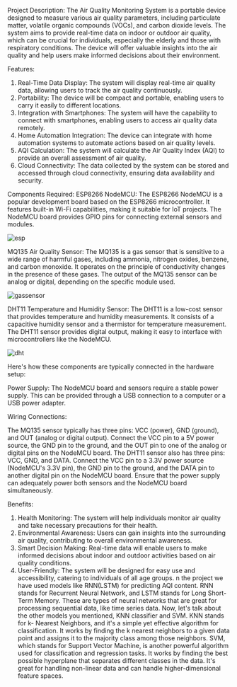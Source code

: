 
Project Description:
The Air Quality Monitoring System is a portable device designed to measure various air quality parameters, including particulate matter, volatile organic compounds (VOCs), and carbon dioxide levels. The system aims to provide real-time data on indoor or outdoor air quality, which can be crucial for individuals, especially the elderly and those with respiratory conditions. The device will offer valuable insights into the air quality and help users make informed decisions about their environment.

Features:
1. Real-Time Data Display: The system will display real-time air quality data, allowing users to track the air quality continuously.
2. Portability: The device will be compact and portable, enabling users to carry it easily to different locations.
3. Integration with Smartphones: The system will have the capability to connect with smartphones, enabling users to access air quality data remotely.
4. Home Automation Integration: The device can integrate with home automation systems to automate actions based on air quality levels.
5. AQI Calculation: The system will calculate the Air Quality Index (AQI) to provide an overall assessment of air quality.
6. Cloud Connectivity: The data collected by the system can be stored and accessed through cloud connectivity, ensuring data availability and security.

Components Required:
ESP8266 NodeMCU: The ESP8266 NodeMCU is a popular development board based on the ESP8266 microcontroller. It features built-in Wi-Fi capabilities, making it suitable for IoT projects. The NodeMCU board provides GPIO pins for connecting external sensors and modules.

![esp](https://github.com/shivamuppal2318/air-quality-monitoring-/assets/156002273/c657d01a-79ca-4491-b035-5029ae20b72c)


MQ135 Air Quality Sensor: The MQ135 is a gas sensor that is sensitive to a wide range of harmful gases, including ammonia, nitrogen oxides, benzene, and carbon monoxide. It operates on the principle of conductivity changes in the presence of these gases. The output of the MQ135 sensor can be analog or digital, depending on the specific module used.

![gassensor](https://github.com/shivamuppal2318/air-quality-monitoring-/assets/156002273/02783e06-abfa-4ec5-90a6-09adc19b0517)



DHT11 Temperature and Humidity Sensor: The DHT11 is a low-cost sensor that provides temperature and humidity measurements. It consists of a capacitive humidity sensor and a thermistor for temperature measurement. The DHT11 sensor provides digital output, making it easy to interface with microcontrollers like the NodeMCU.

![dht](https://github.com/shivamuppal2318/air-quality-monitoring-/assets/156002273/d11046a8-efdb-42dc-83df-c742e937696d)

Here's how these components are typically connected in the hardware setup:

Power Supply: The NodeMCU board and sensors require a stable power supply. This can be provided through a USB connection to a computer or a USB power adapter.

Wiring Connections:

The MQ135 sensor typically has three pins: VCC (power), GND (ground), and OUT (analog or digital output). Connect the VCC pin to a 5V power source, the GND pin to the ground, and the OUT pin to one of the analog or digital pins on the NodeMCU board.
The DHT11 sensor also has three pins: VCC, GND, and DATA. Connect the VCC pin to a 3.3V power source (NodeMCU's 3.3V pin), the GND pin to the ground, and the DATA pin to another digital pin on the NodeMCU board.
Ensure that the power supply can adequately power both sensors and the NodeMCU board simultaneously.

Benefits:
1. Health Monitoring: The system will help individuals monitor air quality and take necessary precautions for their health.
2. Environmental Awareness: Users can gain insights into the surrounding air quality, contributing to overall environmental awareness.
3. Smart Decision Making: Real-time data will enable users to make informed decisions about indoor and outdoor activities based on air quality conditions.
4. User-Friendly: The system will be designed for easy use and accessibility, catering to individuals of all age groups.
n the project we have used models like RNN(LSTM) for predicting AQI content. RNN stands for
Recurrent Neural Network, and LSTM stands for Long Short-Term Memory. These are types of neural
networks that are great for processing sequential data, like time series data.
Now, let's talk about the other models you mentioned, KNN classifier and SVM. KNN stands for k-
Nearest Neighbors, and it's a simple yet effective algorithm for classification. It works by finding the k
nearest neighbors to a given data point and assigns it to the majority class among those neighbors.
SVM, which stands for Support Vector Machine, is another powerful algorithm used for classification
and regression tasks. It works by finding the best possible hyperplane that separates different classes
in the data. It's great for handling non-linear data and can handle higher-dimensional feature spaces.
